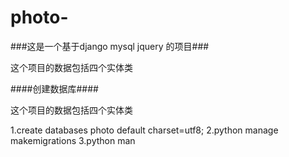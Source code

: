 # photo-
###这是一个基于django mysql jquery 的项目###

这个项目的数据包括四个实体类

####创建数据库####

这个项目的数据包括四个实体类

1.create databases photo default charset=utf8;
2.python manage makemigrations 
3.python man 